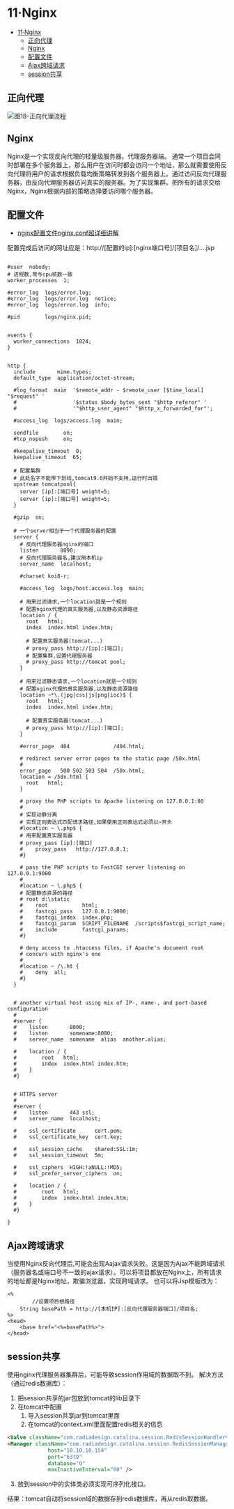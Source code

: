 # 11·Nginx

- [11·Nginx](#11nginx)
  - [正向代理](#正向代理)
  - [Nginx](#nginx)
  - [配置文件](#配置文件)
  - [Ajax跨域请求](#ajax跨域请求)
  - [session共享](#session共享)

## 正向代理
![图18-正向代理流程](/docs/images/图18-正向代理流程.jpeg)

## Nginx
Nginx是一个实现反向代理的轻量级服务器。代理服务器端。
通常一个项目会同时部署在多个服务器上，那么用户在访问时都会访问一个地址，那么就需要使用反向代理将用户的请求根据负载均衡策略转发到各个服务器上。通过访问反向代理服务器，由反向代理服务器访问真实的服务器。为了实现集群。把所有的请求交给Nginx，Nginx根据内部的策略选择要访问哪个服务器。

## 配置文件
- [nginx配置文件nginx.conf超详细讲解](https://www.cnblogs.com/liang-wei/p/5849771.html)

配置完成后访问的网址应是：http://[配置的ip]:[nginx端口号]/[项目名]/....jsp
```nginx

#user  nobody;
# 进程数,常与cpu核数一致
worker_processes  1;

#error_log  logs/error.log;
#error_log  logs/error.log  notice;
#error_log  logs/error.log  info;

#pid        logs/nginx.pid;


events {
  worker_connections  1024;
}


http {
  include       mime.types;
  default_type  application/octet-stream;

  #log_format  main  '$remote_addr - $remote_user [$time_local] "$request" '
  #                  '$status $body_bytes_sent "$http_referer" '
  #                  '"$http_user_agent" "$http_x_forwarded_for"';

  #access_log  logs/access.log  main;

  sendfile        on;
  #tcp_nopush     on;

  #keepalive_timeout  0;
  keepalive_timeout  65;

  # 配置集群
  # 此处名字不能带下划线,tomcat9.0开始不支持,运行时出错
  upstream tomcatpool{
    server [ip]:[端口号] weight=5;
    server [ip]:[端口号] weight=5;
  }

  #gzip  on;

  # 一个server相当于一个代理服务器的配置
  server {
    # 反向代理服务器nginx的端口
    listen       8090;
    # 反向代理服务器名,建议用本机ip
    server_name  localhost;

    #charset koi8-r;

    #access_log  logs/host.access.log  main;

    # 用来过滤请求,一个location就是一个规则
    # 配置nginx代理的真实服务器,以及静态资源路径
    location / {
      root   html;
      index  index.html index.htm;

      # 配置真实服务器(tomcat...)
      # proxy_pass http://[ip]:[端口];
      # 配置集群,设置代理服务器
      # proxy_pass http://tomcat pool;
    }

    # 用来过滤静态请求,一个location就是一个规则
    # 配置nginx代理的真实服务器,以及静态资源路径
    location ~*\.(jpg|css|js|png|ioc)$ {
      root   html;
      index  index.html index.htm;

      # 配置真实服务器(tomcat...)
      # proxy_pass http://[ip]:[端口];
    }

    #error_page  404              /404.html;

    # redirect server error pages to the static page /50x.html
    #
    error_page   500 502 503 504  /50x.html;
    location = /50x.html {
      root   html;
    }

    # proxy the PHP scripts to Apache listening on 127.0.0.1:80
    #
    # 实现动静分离
    # 实现正则表达式匹配请求路径,如果使用正则表达式必须以~开头
    #location ~ \.php$ {
    # 用来配置真实服务器
    # proxy_pass [ip]:[端口]
    #    proxy_pass   http://127.0.0.1;
    #}

    # pass the PHP scripts to FastCGI server listening on 127.0.0.1:9000
    #
    #location ~ \.php$ {
    # 配置静态资源的路径
    # root d:\static
    #    root           html;
    #    fastcgi_pass   127.0.0.1:9000;
    #    fastcgi_index  index.php;
    #    fastcgi_param  SCRIPT_FILENAME  /scripts$fastcgi_script_name;
    #    include        fastcgi_params;
    #}

    # deny access to .htaccess files, if Apache's document root
    # concurs with nginx's one
    #
    #location ~ /\.ht {
    #    deny  all;
    #}
  }


  # another virtual host using mix of IP-, name-, and port-based configuration
  #
  #server {
  #    listen       8000;
  #    listen       somename:8080;
  #    server_name  somename  alias  another.alias;

  #    location / {
  #        root   html;
  #        index  index.html index.htm;
  #    }
  #}


  # HTTPS server
  #
  #server {
  #    listen       443 ssl;
  #    server_name  localhost;

  #    ssl_certificate      cert.pem;
  #    ssl_certificate_key  cert.key;

  #    ssl_session_cache    shared:SSL:1m;
  #    ssl_session_timeout  5m;

  #    ssl_ciphers  HIGH:!aNULL:!MD5;
  #    ssl_prefer_server_ciphers  on;

  #    location / {
  #        root   html;
  #        index  index.html index.htm;
  #    }
  #}

}
```

## Ajax跨域请求
当使用Nginx反向代理后,可能会出现Aajax请求失败。这是因为Ajax不能跨域请求（服务器名或端口号不一致的ajax请求）。可以将项目都放在Nginx上，所有请求的地址都是Nginx地址，欺骗浏览器，实现跨域请求。
也可以将Jsp模板改为：
```
<%
		//设置项目根路径
    String basePath = http://[本机IP]:[反向代理服务器端口]/项目名;
%>
<head>
    <base href="<%=basePath%>">
</head>
```

## session共享
使用nginx代理服务器集群后，可能导致session作用域的数据取不到。
解决方法（通过redis数据库）：

1. 把session共享的jar包放到tomcat的lib目录下
2. 在tomcat中配置
   1. 导入session共享jar到tomcat里面
   2. 在tomcat的context.xml里面配置redis相关的信息
```xml
<Valve className="com.radiadesign.catalina.session.RedisSessionHandlerValve" />  
<Manager className="com.radiadesign.catalina.session.RedisSessionManager"  
             host="10.10.10.154"  
             port="6379"  
             database="0"  
             maxInactiveInterval="60" />
```

3. 放到session中的实体类必须实现可序列化接口。

结果：tomcat自动将session域的数据存到redis数据库，再从redis取数据。
